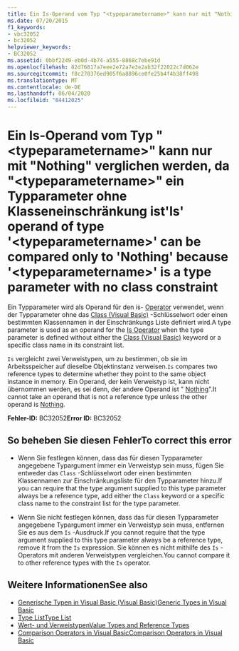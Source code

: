```yaml
---
title: Ein Is-Operand vom Typ "<typeparametername>" kann nur mit "Nothing" verglichen werden, da "<typeparametername>" ein Typparameter ohne Klasseneinschränkung ist
ms.date: 07/20/2015
f1_keywords:
- vbc32052
- bc32052
helpviewer_keywords:
- BC32052
ms.assetid: 0bbf2249-eb0d-4b74-a555-8868c7ebe91d
ms.openlocfilehash: 82d76817a7eee2e72a7e3e2ab32f22022c7d062e
ms.sourcegitcommit: f8c270376ed905f6a8896ce0fe25b4f4b38ff498
ms.translationtype: MT
ms.contentlocale: de-DE
ms.lasthandoff: 06/04/2020
ms.locfileid: "84412025"
---
```

# <a name="is-operand-of-type-typeparametername-can-be-compared-only-to-nothing-because-typeparametername-is-a-type-parameter-with-no-class-constraint"></a><span data-ttu-id="5f3c5-102">Ein Is-Operand vom Typ "\<typeparametername>" kann nur mit "Nothing" verglichen werden, da "\<typeparametername>" ein Typparameter ohne Klasseneinschränkung ist</span><span class="sxs-lookup"><span data-stu-id="5f3c5-102">'Is' operand of type '\<typeparametername>' can be compared only to 'Nothing' because '\<typeparametername>' is a type parameter with no class constraint</span></span>
<span data-ttu-id="5f3c5-103">Ein Typparameter wird als Operand für den is- [Operator](../language-reference/operators/is-operator.md) verwendet, wenn der Typparameter ohne das [Class (Visual Basic)](../language-reference/statements/class-statement.md) -Schlüsselwort oder einen bestimmten Klassennamen in der Einschränkungs Liste definiert wird.</span><span class="sxs-lookup"><span data-stu-id="5f3c5-103">A type parameter is used as an operand for the [Is Operator](../language-reference/operators/is-operator.md) when the type parameter is defined without either the [Class (Visual Basic)](../language-reference/statements/class-statement.md) keyword or a specific class name in its constraint list.</span></span>  
  
 <span data-ttu-id="5f3c5-104">`Is` vergleicht zwei Verweistypen, um zu bestimmen, ob sie im Arbeitsspeicher auf dieselbe Objektinstanz verweisen.</span><span class="sxs-lookup"><span data-stu-id="5f3c5-104">`Is` compares two reference types to determine whether they point to the same object instance in memory.</span></span> <span data-ttu-id="5f3c5-105">Ein Operand, der kein Verweistyp ist, kann nicht übernommen werden, es sei denn, der andere Operand ist " [Nothing](../language-reference/nothing.md)".</span><span class="sxs-lookup"><span data-stu-id="5f3c5-105">It cannot take an operand that is not a reference type unless the other operand is [Nothing](../language-reference/nothing.md).</span></span>  
  
 <span data-ttu-id="5f3c5-106">**Fehler-ID:** BC32052</span><span class="sxs-lookup"><span data-stu-id="5f3c5-106">**Error ID:** BC32052</span></span>  
  
## <a name="to-correct-this-error"></a><span data-ttu-id="5f3c5-107">So beheben Sie diesen Fehler</span><span class="sxs-lookup"><span data-stu-id="5f3c5-107">To correct this error</span></span>  
  
- <span data-ttu-id="5f3c5-108">Wenn Sie festlegen können, dass das für diesen Typparameter angegebene Typargument immer ein Verweistyp sein muss, fügen Sie entweder das `Class` -Schlüsselwort oder einen bestimmten Klassennamen zur Einschränkungsliste für den Typparameter hinzu.</span><span class="sxs-lookup"><span data-stu-id="5f3c5-108">If you can require that the type argument supplied to this type parameter always be a reference type, add either the `Class` keyword or a specific class name to the constraint list for the type parameter.</span></span>  
  
- <span data-ttu-id="5f3c5-109">Wenn Sie nicht festlegen können, dass das für diesen Typparameter angegebene Typargument immer ein Verweistyp sein muss, entfernen Sie es aus dem `Is` -Ausdruck.</span><span class="sxs-lookup"><span data-stu-id="5f3c5-109">If you cannot require that the type argument supplied to this type parameter always be a reference type, remove it from the `Is` expression.</span></span> <span data-ttu-id="5f3c5-110">Sie können es nicht mithilfe des `Is` -Operators mit anderen Verweistypen vergleichen.</span><span class="sxs-lookup"><span data-stu-id="5f3c5-110">You cannot compare it to other reference types with the `Is` operator.</span></span>  
  
## <a name="see-also"></a><span data-ttu-id="5f3c5-111">Weitere Informationen</span><span class="sxs-lookup"><span data-stu-id="5f3c5-111">See also</span></span>

- [<span data-ttu-id="5f3c5-112">Generische Typen in Visual Basic (Visual Basic)</span><span class="sxs-lookup"><span data-stu-id="5f3c5-112">Generic Types in Visual Basic</span></span>](../programming-guide/language-features/data-types/generic-types.md)
- [<span data-ttu-id="5f3c5-113">Type List</span><span class="sxs-lookup"><span data-stu-id="5f3c5-113">Type List</span></span>](../language-reference/statements/type-list.md)
- [<span data-ttu-id="5f3c5-114">Wert- und Verweistypen</span><span class="sxs-lookup"><span data-stu-id="5f3c5-114">Value Types and Reference Types</span></span>](../programming-guide/language-features/data-types/value-types-and-reference-types.md)
- [<span data-ttu-id="5f3c5-115">Comparison Operators in Visual Basic</span><span class="sxs-lookup"><span data-stu-id="5f3c5-115">Comparison Operators in Visual Basic</span></span>](../programming-guide/language-features/operators-and-expressions/comparison-operators.md)
